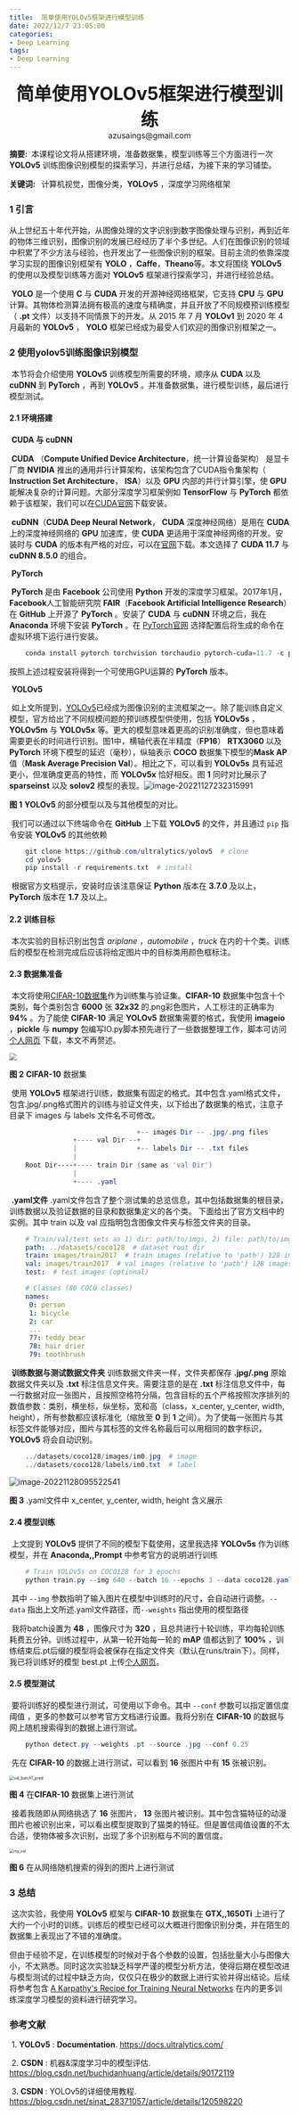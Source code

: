 ```yaml
---
title:  简单使用YOLOv5框架进行模型训练
date: 2022/12/7 23:05:00
categories:
- Deep Learning
tags:
- Deep Learning
---
```

<center><font size = "6"><b>简单使用YOLOv5框架进行模型训练 </b></font> </center>

<div align=center>azusaings@gmail.com</div>



<b>摘要:</b>&ensp;本课程论文将从搭建环境，准备数据集，模型训练等三个方面进行一次 **YOLOv5** 训练图像识别模型的探索学习，并进行总结，为接下来的学习铺垫。

<b>关键词:</b> &ensp;计算机视觉，图像分类，**YOLOv5** ，深度学习网络框架

### 1  引言

​	从上世纪五十年代开始，从图像处理的文字识别到数字图像处理与识别，再到近年的物体三维识别，图像识别的发展已经经历了半个多世纪。人们在图像识别的领域中积累了不少方法与经验，也开发出了一些图像识别的框架。目前主流的依靠深度学习实现的图像识别框架有 **YOLO** ，**Caffe**，**Theano**等。本文将围绕 **YOLOv5** 的使用以及模型训练等方面对 **YOLOv5** 框架进行探索学习，并进行经验总结。

​	 **YOLO** 是一个使用 **C** 与 **CUDA** 开发的开源神经网络框架，它支持 **CPU** 与 **GPU** 计算。其物体检测算法拥有极高的速度与精确度，并且开放了不同规模预训练模型（ **.pt** 文件）以支持不同情景下的开发。从 2015 年 7 月 **YOLOv1** 到 2020 年 4 月最新的 **YOLOv5** ， **YOLO** 框架已经成为最受人们欢迎的图像识别框架之一。

### 2  使用yolov5训练图像识别模型

​		本节将会介绍使用 **YOLOv5** 训练模型所需要的环境，顺序从 **CUDA** 以及 **cuDNN** 到 **PyTorch** ，再到 **YOLOv5** 。并准备数据集，进行模型训练，最后进行模型测试。

#### 2.1  环境搭建

​	<b>CUDA 与 cuDNN</b>

​		 **CUDA** （**Compute Unified Device Architecture**，统一计算设备架构） 是显卡厂商 **NVIDIA** 推出的通用并行计算架构，该架构包含了CUDA指令集架构（ **Instruction Set Architecture**， **ISA**）以及 **GPU** 内部的并行计算引擎，使 **GPU** 能解决复杂的计算问题。大部分深度学习框架例如 **TensorFlow** 与 **PyTorch** 都依赖于该框架，我们可以在[CUDA官网](https://developer.nvidia.com/cuda-downloads)下载安装。

​		**cuDNN**（**CUDA Deep Neural Network**， **CUDA** 深度神经网络）是用在 **CUDA** 上的深度神经网络的 **GPU** 加速库，使 **CUDA** 更适用于深度神经网络的开发。安装时与 **CUDA** 的版本有严格的对应，可以在[官网](https://developer.nvidia.com/rdp/cudnn-archive)下载。本文选择了 **CUDA 11.7** 与 **cuDNN 8.5.0** 的组合。

​	<b>PyTorch</b>

​		**PyTorch** 是由 **Facebook** 公司使用 **Python** 开发的深度学习框架。2017年1月， **Facebook**人工智能研究院 **FAIR**（**Facebook Artificial Intelligence Research**）在 **GitHub** 上开源了 **PyTorch** 。安装了 **CUDA** 与 **cuDNN** 环境之后，我在 **Anaconda** 环境下安装 **PyTorch** 。在 [PyTorch官网](https://pytorch.org/) 选择配置后将生成的命令在虚拟环境下运行进行安装。

```powershell
	conda install pytorch torchvision torchaudio pytorch-cuda=11.7 -c pytorch -c nvidia
```

按照上述过程安装将得到一个可使用GPU运算的 **PyTorch** 版本。

​	<b>YOLOv5</b>

​	如上文所提到，[YOLOv5](https://github.com/ultralytics/yolov5)已经成为图像识别的主流框架之一。除了能训练自定义模型，官方给出了不同规模问题的预训练模型供使用，包括 **YOLOv5s** ， **YOLOv5m** 与 **YOLOv5x** 等。更大的模型意味着更高的识别准确度，但也意味着需要更长的时间进行识别。图1中，横轴代表在半精度（**FP16**） **RTX3060** 以及 **PyTorch** 环境下模型的延迟（毫秒），纵轴表示 **COCO** 数据集下模型的**Mask AP**值（**Mask Average Precision Val**）。相比之下，可以看到 **YOLOv5s** 具有延迟更小，但准确度更高的特性，而 **YOLOv5x** 恰好相反。图 **1** 同时对比展示了 **sparseinst** 以及 **solov2** 模型的表现。![image-20221127232315991](/images/y5/F1.png)

<b>图 1</b>  **YOLOv5** 的部分模型以及与其他模型的对比。

​	我们可以通过以下终端命令在 **GitHub** 上下载 **YOLOv5** 的文件，并且通过 `pip` 指令安装 **YOLOv5** 的其他依赖

```powershell
	git clone https://github.com/ultralytics/yolov5  # clone
	cd yolov5
	pip install -r requirements.txt  # install
```

​	根据官方文档提示，安装时应该注意保证 **Python** 版本在 **3.7.0** 及以上，**PyTorch** 版本在 **1.7** 及以上。

#### 2.2  训练目标

​	本次实验的目标识别出包含 _ariplane_ ，_automobile_ ，_truck_ 在内的十个类。训练后的模型在检测完成后应该将给定图片中的目标类用颜色框标注。

#### 2.3  数据集准备

​	本文将使用[CIFAR-10数据集](http://www.cs.toronto.edu/~kriz/cifar.html)作为训练集与验证集。**CIFAR-10** 数据集中包含十个类别，每个类别包含 **6000** 张 **32x32** 的.png彩色图片，人工标注的正确率为 **94\%** 。为了能使 **CIFAR-10** 满足 **YOLOv5** 数据集需要的格式，我使用 **imageio** ，**pickle** 与 **numpy** 包编写IO.py脚本预先进行了一些数据整理工作，脚本可访问 [个人网页](http://120.77.13.22/downloads/YOLOv5_Model_Training/) 下载，本文不再赘述。

<img src="/images/y5/F2.png" style="zoom: 80%;" />

<b>图 2</b> **CIFAR-10** 数据集

​	使用 **YOLOv5** 框架进行训练，数据集有固定的格式。其中包含.yaml格式文件，包含.jpg/.png格式图片的训练与验证文件夹，以下给出了数据集的格式，注意子目录下 images 与 labels 文件名不可修改。

```powershell
								+-- images Dir -- .jpg/.png files
				+---- val Dir --+ 
				|				+-- labels Dir -- .txt files
				|
	Root Dir----+---- train Dir (same as 'val Dir')  
				|
				+---- .yaml
```

​	<b>.yaml文件</b>  .yaml文件包含了整个测试集的总览信息，其中包括数据集的根目录，训练数据以及验证数据的目录和数据集定义的各个类。 下面给出了官方文档中的实例。其中 train 以及 val 应指明包含图像文件夹与标签文件夹的目录。
```yaml
	# Train/val/test sets as 1) dir: path/to/imgs, 2) file: path/to/imgs.txt, or 3) list: 	[path/to/imgs1, path/to/imgs2, ..]
	path: ../datasets/coco128  # dataset root dir
	train: images/train2017  # train images (relative to 'path') 128 images
	val: images/train2017  # val images (relative to 'path') 128 images
	test:  # test images (optional)

	# Classes (80 COCO classes)
	names:
 	 0: person
 	 1: bicycle
 	 2: car
 	 ...
 	 77: teddy bear
  	 78: hair drier
  	 79: toothbrush
```

​	<b>训练数据与测试数据文件夹</b>  训练数据文件夹一样，文件夹都保存 **.jpg/.png** 原始数据文件夹以及 **.txt** 标注信息文件夹。需要注意的是在 **.txt** 标注信息文件中，每一行数据对应一张图片，且按照空格符分隔，包含目标的五个严格按照次序排列的数值参数：类别，横坐标，纵坐标，宽和高（class，x_center,  y_center,  width,  height），所有参数都应该标准化（缩放至 **0** 到 **1** 之间）。为了使每一张图片与其标签文件能够对应，图片与其标签的文件名称最后可以用相同的数字标识， **YOLOv5** 将会自动识别。

```powershell
	../datasets/coco128/images/im0.jpg  # image
	../datasets/coco128/labels/im0.txt  # label
```

![image-20221128095522541](/images/y5/F3.png)

<b>图 3</b>  .yaml文件中 x_center,  y_center,  width,  height 含义展示

#### 2.4  模型训练

​	上文提到 **YOLOv5** 提供了不同的模型下载使用，这里我选择 **YOLOv5s** 作为训练模型，并在 **Anaconda\,\,Prompt** 中参考官方的说明进行训练

```powershell
	# Train YOLOv5s on COCO128 for 3 epochs
	python train.py --img 640 --batch 16 --epochs 3 --data coco128.yaml --weights yolov5s.pt
```

​	其中 `--img` 参数指明了输入图片在模型中训练时的尺寸，会自动进行调整。`--data` 指出上文所述.yaml文件路径，而`--weights` 指出使用的模型路径 

​	我将batch设置为 **48** ，图像尺寸为 **320** ，且总共进行十轮训练，平均每轮训练耗费五分钟。训练过程中，从第一轮开始每一轮的 **mAP** 值都达到了 **100\%** ，训练结束后.pt后缀的模型将会被保存在指定文件夹（默认在runs/train下）。同样，我已将训练好的模型 best.pt 上传[个人网页](http://120.77.13.22/downloads/YOLOv5_Model_Training)。

#### 2.5  模型测试

​	要将训练好的模型进行测试，可使用以下命令。其中 `--conf` 参数可以指定置信度阈值 ，更多的参数可以参考官方文档进行设置。我将分别在 **CIFAR-10** 的数据与网上随机搜索得到的数据上进行测试。

```powershell
	python detect.py --weights .pt --source .jpg --conf 0.25
```

​	先在 **CIFAR-10** 的数据上进行测试，可以看到 **16** 张图片中有 **15** 张被识别。

<img src="/images/y5/F4.jpg" alt="val_batch1_pred" style="zoom: 50%;" />

<b>图 4</b>  在**CIFAR-10** 数据集上进行测试

​	接着我随即从网络挑选了 **16** 张图片， **13** 张图片被识别。其中包含猫特征的动漫图片也被识别出来，可以看出模型提取到了猫类的特征。但是置信阈值设置的不太合适，使物体被多次识别，出现了多个识别框与不同的置信度。

<img src="/images/y5/F5.jpg" alt="my_val" style="zoom: 50%;" />

<b>图 6</b>  在从网络随机搜索的得到的图片上进行测试

### 3  总结

​	这次实验，我使用 **YOLOv5** 框架与 **CIFAR-10** 数据集在 **GTX\,\,1650Ti** 上进行了大约一个小时的训练。训练后的模型已经可以大概进行图像识别分类，并在陌生的数据集上表现出了不错的准确度。

​	但由于经验不足，在训练模型的时候对于各个参数的设置，包括批量大小与图像大小，不太熟悉。同时这次实验缺乏科学严谨的模型分析方法，使得后期在模型改进与模型测试的过程中缺乏方向，仅仅只在极少的数据上进行实验并得出结论。后续将参考包含 [A Karpathy's Recipe for Training Neural Networks](https://courses.cs.cornell.edu/courses/cs5740/2021sp/resources/nn-tips.pdf) 在内的更多训练深度学习模型的资料进行研究学习。

### 参考文献

​	1. **YOLOv5** :  **Documentation**. https://docs.ultralytics.com/ 

​	2. **CSDN** : 机器&深度学习中的模型评估. https://blog.csdn.net/buchidanhuang/article/details/90172119

​	3. **CSDN** : YOLOv5的详细使用教程. https://blog.csdn.net/sinat_28371057/article/details/120598220
